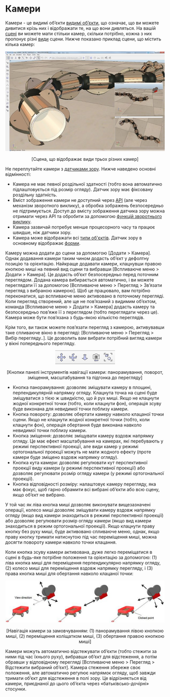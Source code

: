 # Камери

Камери - це видимі об’єкти [видимі об’єкти](https://www.coppeliarobotics.com/helpFiles/en/viewableObjects.htm), що означає, що ви можете дивитися крізь них і відображати те, на що вони дивляться. На вашій [сцені](https://www.coppeliarobotics.com/helpFiles/en/viewableObjects.htm) ви можете мати стільки камер, скільки потрібно, кожна з них пропонує різні [види](https://www.coppeliarobotics.com/helpFiles/en/viewableObjects.htm) сцени. Нижче показано приклад сцени, що містить кілька камер:

<p align="center">
<img src="cameras2.jpg" />
</p>
<p align="center">[Сцена, що відображає види трьох різних камер]</p>

Не переплутайте камери з [датчиками зору](https://www.coppeliarobotics.com/helpFiles/en/visionSensors.htm). Нижче наведено основні відмінності:
- Камера не має певної роздільної здатності (тобто вона автоматично підлаштовується під розмір огляду). Датчик зору має фіксовану роздільну здатність.
- Вміст зображення камери не доступний через [API](https://www.coppeliarobotics.com/helpFiles/en/apisOverview.htm) (але через механізм зворотного виклику), а обробка зображень безпосередньо не підтримується. Доступ до вмісту зображення датчика зору можна отримати через API та обробити за допомогою [функцій зворотнього виклику](https://www.coppeliarobotics.com/helpFiles/en/apisOverview.htm).
- Камера зазвичай потребує менше процесорного часу та працює швидше, ніж датчики зору.
- Камера може відображати всі [типи об'єктів](https://www.coppeliarobotics.com/helpFiles/en/objects.htm). Датчик зору в основному відображає [форми](https://www.coppeliarobotics.com/helpFiles/en/shapes.htm).

Камеру можна додати до сцени за допомогою [Додати > Камера]. Однак додавання камери таким чином додасть об’єкт у дефолтну позицію та орієнтацію. Найкраще додавати камери, клацнувши правою кнопкою миші на певний вид сцени та вибравши [Вспливаюче меню > Додати > Камера]. Це додасть об’єкт безпосередньо перед поточним переглядом. Додана камера вибирається автоматично, і ви можете переглядати її за допомогою [Вспливаюче меню > Перегляд > Зв’язати перегляд з вибраною камерою]. Щоб це працювало, вам потрібно переконатися, що вспливаюче меню активовано в поточному перегляді. Коли перегляд створений, але ще не пов’язаний з видимим об’єктом, команда [Вспливаюче меню > Додати > Камера] додасть камеру та безпосередньо пов’яже її з переглядом (тобто переглядати через це). Камера може бути пов’язана з будь-якою кількістю переглядів.

Крім того, ви також можете пов’язати перегляд з камерою, активувавши таке спливаюче вікно в перегляді: [Вспливаюче меню > Перегляд > Вибір перегляду..]. Це дозволить вам вибрати потрібний вигляд камери у вікні попереднього перегляду.

<p align="center">
<img src="cameras4.jpg" />
</p>
<p align="center">[Кнопки панелі інструментів навігації камери: панорамування, поворот, зміщення, масштабування та підгонка до перегляду]</p>

- Кнопка панорамування: дозволяє зміщувати камеру в площині, перпендикулярній напрямку огляду. Клацнута точка на сцені буде зміщуватися з тією ж швидкістю, що й рух миші. Якщо не клацнути жодної конкретної точки (тобто, коли клацнути фон), операція зсуву буде виконана для невидимої точки поблизу камери.
- Кнопка повороту: дозволяє обертати камеру навколо клацаної точки сцени. Якщо не клацнути жодної конкретної точки (тобто, коли клацнути фон), операція обертання буде виконана навколо невидимої точки поблизу камери.
- Кнопка зміщення: дозволяє зміщувати камеру вздовж напрямку огляду. Це має ефект масштабування на камерах, які перебувають у режимі перспективної проекції, але види камер у режимі ортогональної проекції можуть не мати жодного ефекту (проте камери буде зміщено вздовж напрямку огляду).
- Кнопка кута камери: дозволяє регулювати кут перспективної проекції виду камери (у режимі перспективної проекції) або дозволяє регулювати розмір огляду камери (у режимі ортогональної проекції).
- Кнопка відповідності розміру: налаштовує камеру перегляду, яка має фокус, щоб гарно обрамити всі вибрані об’єкти або всю сцену, якщо об’єкт не вибрано.

У той час як ліва кнопка миші дозволяє виконувати вищезазначені операції, колесо миші дозволяє зміщувати камеру вздовж напрямку огляду (якщо вид камери знаходиться в режимі перспективної проекції) або дозволяє регулювати розмір огляду камери (якщо вид камери знаходиться в режим ортогональної проекції). Якщо клацнути праву кнопку без руху миші, буде активовано спливаюче меню, однак, якщо праву кнопку тримати натиснутою під час переміщення миші, можна досягти повороту камери навколо точки клацання.

Коли кнопка зсуву камери активована, дуже легко переміщатися в сцені в будь-яке потрібне положення та орієнтацію за допомогою: (1) ліва кнопка миші для переміщення перпендикулярно напрямку огляду, (2) колесо миші для переміщення вздовж напрямку перегляду, і (3) права кнопка миші для обертання навколо клацаної точки:

<p align="center">
<img src="cameras5.jpg" />
</p>
<p align="center">[Навігація камери за замовчуванням: (1) панорамування лівою кнопкою миші, (2) переміщення коліщатком миші, (3) обертання правою кнопкою миші]</p>

Камери можуть автоматично відстежувати об’єкти (тобто стежити за ними під час їхнього руху), вибравши об’єкт для відстеження, а потім обравши у відповідному перегляді [Вспливаюче меню > Перегляд > Відстежити вибраний об’єкт]. Камера стеження збереже своє положення, але автоматично регулює напрямок огляду, щоб завжди тримати об’єкт для відстеження в полі зору. Це відрізняється від камери, приєднаної до цього об’єкта через «батьківсько-дочірні» стосунки.
